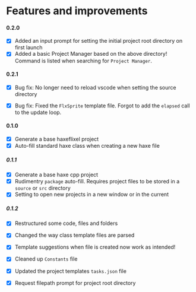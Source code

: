 # Features and improvements


#### 0.2.0
- [x] Added an input prompt for setting the initial project root directory on first launch
- [x] Added a basic Project Manager based on the above directory! Command is listed when searching for `Project Manager`.

#### 0.2.1
- [x] Bug fix: No longer need to reload vscode when setting the source directory
- [x] Bug fix: Fixed the `FlxSprite` template file. Forgot to add the `elapsed` call to the update loop.


#### 0.1.0
- [x] Generate a base haxeflixel project
- [x] Auto-fill standard haxe class when creating a new haxe file

##### 0.1.1
- [x] Generate a base haxe cpp project
- [x] Rudimentry `package` auto-fill. Requires project files to be stored in a `source` or `src` directory
- [x] Setting to open new projects in a new window or in the current 

##### 0.1.2
- [x] Restructured some code, files and folders
- [x] Changed the way class template files are parsed
- [x] Template suggestions when file is created now work as intended!
- [x] Cleaned up `Constants` file
- [x] Updated the project templates `tasks.json` file
- [x] Request filepath prompt for project root directory
 